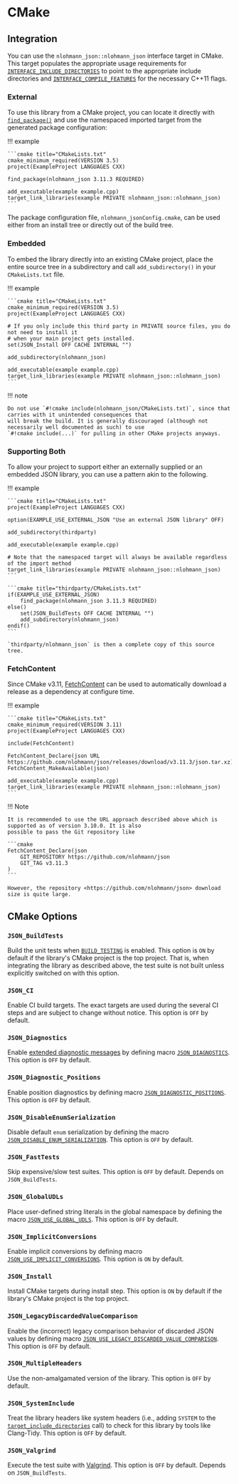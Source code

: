 # CMake

## Integration

You can use the `nlohmann_json::nlohmann_json` interface target in CMake. This target populates the appropriate usage
requirements for [`INTERFACE_INCLUDE_DIRECTORIES`](https://cmake.org/cmake/help/latest/prop_tgt/INTERFACE_INCLUDE_DIRECTORIES.html)
to point to the appropriate include directories and [`INTERFACE_COMPILE_FEATURES`](https://cmake.org/cmake/help/latest/prop_tgt/INTERFACE_COMPILE_FEATURES.html)
for the necessary C++11 flags.

### External

To use this library from a CMake project, you can locate it directly with [`find_package()`](https://cmake.org/cmake/help/latest/command/find_package.html)
and use the namespaced imported target from the generated package configuration:

!!! example

    ```cmake title="CMakeLists.txt"
    cmake_minimum_required(VERSION 3.5)
    project(ExampleProject LANGUAGES CXX)
    
    find_package(nlohmann_json 3.11.3 REQUIRED)
    
    add_executable(example example.cpp)
    target_link_libraries(example PRIVATE nlohmann_json::nlohmann_json)
    ```

The package configuration file, `nlohmann_jsonConfig.cmake`, can be used either from an install tree or directly out of
the build tree.

### Embedded

To embed the library directly into an existing CMake project, place the entire source tree in a subdirectory and call
`add_subdirectory()` in your `CMakeLists.txt` file.

!!! example

    ```cmake title="CMakeLists.txt"
    cmake_minimum_required(VERSION 3.5)
    project(ExampleProject LANGUAGES CXX)

    # If you only include this third party in PRIVATE source files, you do not need to install it
    # when your main project gets installed.
    set(JSON_Install OFF CACHE INTERNAL "")
    
    add_subdirectory(nlohmann_json)

    add_executable(example example.cpp)
    target_link_libraries(example PRIVATE nlohmann_json::nlohmann_json)
    ```

!!! note

    Do not use `#!cmake include(nlohmann_json/CMakeLists.txt)`, since that carries with it unintended consequences that
    will break the build. It is generally discouraged (although not necessarily well documented as such) to use
    `#!cmake include(...)` for pulling in other CMake projects anyways.


### Supporting Both

To allow your project to support either an externally supplied or an embedded JSON library, you can use a pattern akin
to the following.

!!! example

    ```cmake title="CMakeLists.txt"
    project(ExampleProject LANGUAGES CXX)

    option(EXAMPLE_USE_EXTERNAL_JSON "Use an external JSON library" OFF)

    add_subdirectory(thirdparty)

    add_executable(example example.cpp)

    # Note that the namespaced target will always be available regardless of the import method
    target_link_libraries(example PRIVATE nlohmann_json::nlohmann_json)
    ```
    
    ```cmake title="thirdparty/CMakeLists.txt"
    if(EXAMPLE_USE_EXTERNAL_JSON)
        find_package(nlohmann_json 3.11.3 REQUIRED)
    else()
        set(JSON_BuildTests OFF CACHE INTERNAL "")
        add_subdirectory(nlohmann_json)
    endif()
    ```
    
    `thirdparty/nlohmann_json` is then a complete copy of this source tree.


### FetchContent

Since CMake v3.11, [FetchContent](https://cmake.org/cmake/help/v3.11/module/FetchContent.html) can be used to
automatically download a release as a dependency at configure time.

!!! example

    ```cmake title="CMakeLists.txt"
    cmake_minimum_required(VERSION 3.11)
    project(ExampleProject LANGUAGES CXX)

    include(FetchContent)
    
    FetchContent_Declare(json URL https://github.com/nlohmann/json/releases/download/v3.11.3/json.tar.xz)
    FetchContent_MakeAvailable(json)
    
    add_executable(example example.cpp)
    target_link_libraries(example PRIVATE nlohmann_json::nlohmann_json)
    ```

!!! Note

    It is recommended to use the URL approach described above which is supported as of version 3.10.0. It is also
    possible to pass the Git repository like

    ```cmake
    FetchContent_Declare(json
        GIT_REPOSITORY https://github.com/nlohmann/json
        GIT_TAG v3.11.3
    )
    ```

    However, the repository <https://github.com/nlohmann/json> download size is quite large.

## CMake Options

### `JSON_BuildTests`

Build the unit tests when [`BUILD_TESTING`](https://cmake.org/cmake/help/latest/command/enable_testing.html) is enabled. This option is `ON` by default if the library's CMake project is the top project. That is, when integrating the library as described above, the test suite is not built unless explicitly switched on with this option.

### `JSON_CI`

Enable CI build targets. The exact targets are used during the several CI steps and are subject to change without notice. This option is `OFF` by default.

### `JSON_Diagnostics`

Enable [extended diagnostic messages](../home/exceptions.md#extended-diagnostic-messages) by defining macro [`JSON_DIAGNOSTICS`](../api/macros/json_diagnostics.md). This option is `OFF` by default.

### `JSON_Diagnostic_Positions`

Enable position diagnostics by defining macro [`JSON_DIAGNOSTIC_POSITIONS`](../api/macros/json_diagnostic_positions.md). This option is `OFF` by default.

### `JSON_DisableEnumSerialization`

Disable default `enum` serialization by defining the macro
[`JSON_DISABLE_ENUM_SERIALIZATION`](../api/macros/json_disable_enum_serialization.md). This option is `OFF` by default.

### `JSON_FastTests`

Skip expensive/slow test suites. This option is `OFF` by default. Depends on `JSON_BuildTests`.

### `JSON_GlobalUDLs`

Place user-defined string literals in the global namespace by defining the macro
[`JSON_USE_GLOBAL_UDLS`](../api/macros/json_use_global_udls.md). This option is `OFF` by default.

### `JSON_ImplicitConversions`

Enable implicit conversions by defining macro [`JSON_USE_IMPLICIT_CONVERSIONS`](../api/macros/json_use_implicit_conversions.md). This option is `ON` by default.

### `JSON_Install`

Install CMake targets during install step. This option is `ON` by default if the library's CMake project is the top project.

### `JSON_LegacyDiscardedValueComparison`

Enable the (incorrect) legacy comparison behavior of discarded JSON values by defining macro [`JSON_USE_LEGACY_DISCARDED_VALUE_COMPARISON`](../api/macros/json_use_legacy_discarded_value_comparison.md). This option is `OFF` by default.

### `JSON_MultipleHeaders`

Use the non-amalgamated version of the library. This option is `OFF` by default.

### `JSON_SystemInclude`

Treat the library headers like system headers (i.e., adding `SYSTEM` to the [`target_include_directories`](https://cmake.org/cmake/help/latest/command/target_include_directories.html) call) to check for this library by tools like Clang-Tidy. This option is `OFF` by default.

### `JSON_Valgrind`

Execute the test suite with [Valgrind](https://valgrind.org). This option is `OFF` by default. Depends on `JSON_BuildTests`.
